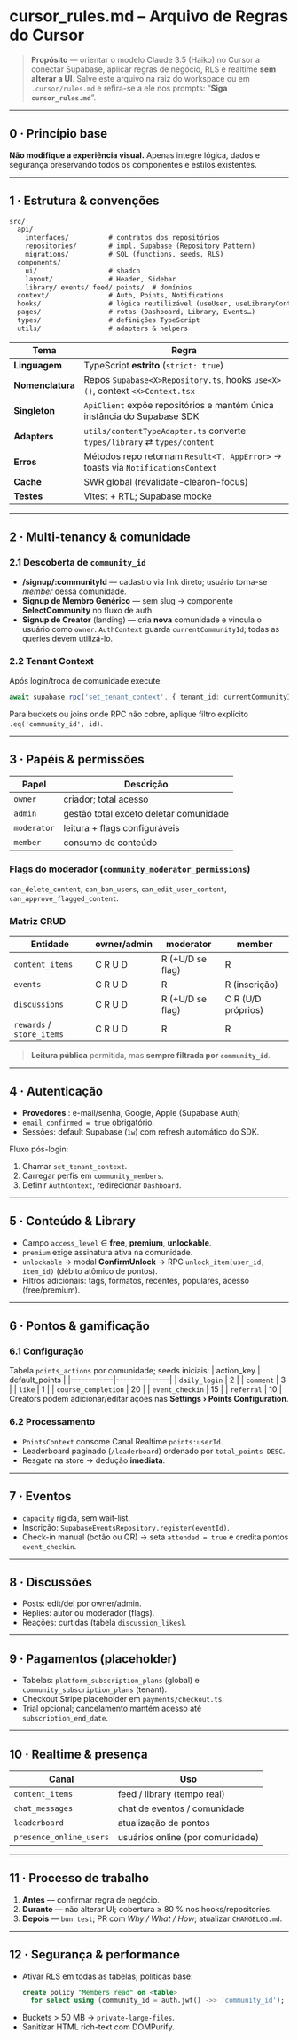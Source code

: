 # cursor_rules.md – Arquivo de Regras do Cursor

> **Propósito** — orientar o modelo Claude 3.5 (Haiko) no Cursor a conectar Supabase, aplicar regras de negócio, RLS e realtime **sem alterar a UI**.
> Salve este arquivo na raiz do workspace ou em `.cursor/rules.md` e refira-se a ele nos prompts: “**Siga `cursor_rules.md`**”.

---
## 0 · Princípio base
**Não modifique a experiência visual.** Apenas integre lógica, dados e segurança preservando todos os componentes e estilos existentes.

---
## 1 · Estrutura & convenções
```txt
src/
  api/
    interfaces/          # contratos dos repositórios
    repositories/        # impl. Supabase (Repository Pattern)
    migrations/          # SQL (functions, seeds, RLS)
  components/
    ui/                  # shadcn
    layout/              # Header, Sidebar
    library/ events/ feed/ points/  # domínios
  context/               # Auth, Points, Notifications
  hooks/                 # lógica reutilizável (useUser, useLibraryContent…)
  pages/                 # rotas (Dashboard, Library, Events…)
  types/                 # definições TypeScript
  utils/                 # adapters & helpers
```
| Tema | Regra |
|------|-------|
| **Linguagem** | TypeScript **estrito** (`strict: true`) |
| **Nomenclatura** | Repos `Supabase<X>Repository.ts`, hooks `use<X>()`, context `<X>Context.tsx` |
| **Singleton** | `ApiClient` expõe repositórios e mantém única instância do Supabase SDK |
| **Adapters** | `utils/contentTypeAdapter.ts` converte `types/library` ⇄ `types/content` |
| **Erros** | Métodos repo retornam `Result<T, AppError>` → toasts via `NotificationsContext` |
| **Cache** | SWR global (revalidate-clearon-focus) |
| **Testes** | Vitest + RTL; Supabase mocke
---
## 2 · Multi-tenancy & comunidade
### 2.1 Descoberta de `community_id`
* **/signup/:communityId** — cadastro via link direto; usuário torna-se *member* dessa comunidade.
* **Signup de Membro Genérico** — sem slug → componente **SelectCommunity** no fluxo de auth.
* **Signup de Creator** (landing) — cria **nova** comunidade e vincula o usuário como `owner`.
`AuthContext` guarda `currentCommunityId`; todas as queries devem utilizá-lo.

### 2.2 Tenant Context
Após login/troca de comunidade execute:
```ts
await supabase.rpc('set_tenant_context', { tenant_id: currentCommunityId });
```
Para buckets ou joins onde RPC não cobre, aplique filtro explícito `.eq('community_id', id)`.

---
## 3 · Papéis & permissões
| Papel | Descrição |
|-------|-----------|
| `owner` | criador; total acesso |
| `admin` | gestão total exceto deletar comunidade |
| `moderator` | leitura + flags configuráveis |
| `member` | consumo de conteúdo |

### Flags do moderador (`community_moderator_permissions`)
`can_delete_content`, `can_ban_users`, `can_edit_user_content`, `can_approve_flagged_content`.

### Matriz CRUD
| Entidade | owner/admin | moderator | member |
|----------|------------|-----------|--------|
| `content_items` | C R U D | R (+U/D se flag) | R |
| `events` | C R U D | R | R (inscrição) |
| `discussions` | C R U D | R (+U/D se flag) | C R (U/D próprios) |
| `rewards` / `store_items` | C R U D | R | R |

> **Leitura pública** permitida, mas **sempre filtrada por `community_id`**.

---
## 4 · Autenticação
* **Provedores** : e-mail/senha, Google, Apple (Supabase Auth)
* `email_confirmed = true` obrigatório.
* Sessões: default Supabase (`1w`) com refresh automático do SDK.

Fluxo pós-login:
1. Chamar `set_tenant_context`.
2. Carregar perfis em `community_members`.
3. Definir `AuthContext`, redirecionar `Dashboard`.

---
## 5 · Conteúdo & Library
* Campo `access_level` ∈ **free**, **premium**, **unlockable**.
* `premium` exige assinatura ativa na comunidade.
* `unlockable` → modal **ConfirmUnlock** → RPC `unlock_item(user_id, item_id)` (débito atômico de pontos).
* Filtros adicionais: tags, formatos, recentes, populares, acesso (free/premium).

---
## 6 · Pontos & gamificação
### 6.1 Configuração
Tabela `points_actions` por comunidade; seeds iniciais:
| action_key | default_points |
|------------|---------------|
| `daily_login` | 2 |
| `comment` | 3 |
| `like` | 1 |
| `course_completion` | 20 |
| `event_checkin` | 15 |
| `referral` | 10 |
Creators podem adicionar/editar ações nas **Settings › Points Configuration**.

### 6.2 Processamento
* `PointsContext` consome Canal Realtime `points:userId`.
* Leaderboard paginado (`/leaderboard`) ordenado por `total_points DESC`.
* Resgate na store → dedução **imediata**.

---
## 7 · Eventos
* `capacity` rígida, sem wait-list.
* Inscrição: `SupabaseEventsRepository.register(eventId)`.
* Check-in manual (botão ou QR) → seta `attended = true` e credita pontos `event_checkin`.

---
## 8 · Discussões
* Posts: edit/del por owner/admin.
* Replies: autor ou moderador (flags).
* Reações: curtidas (tabela `discussion_likes`).

---
## 9 · Pagamentos (placeholder)
* Tabelas: `platform_subscription_plans` (global) e `community_subscription_plans` (tenant).
* Checkout Stripe placeholder em `payments/checkout.ts`.
* Trial opcional; cancelamento mantém acesso até `subscription_end_date`.

---
## 10 · Realtime & presença
| Canal | Uso |
|-------|-----|
| `content_items` | feed / library (tempo real) |
| `chat_messages` | chat de eventos / comunidade |
| `leaderboard` | atualização de pontos |
| `presence_online_users` | usuários online (por comunidade) |

---
## 11 · Processo de trabalho
1. **Antes** — confirmar regra de negócio.
2. **Durante** — não alterar UI; cobertura ≥ 80 % nos hooks/repositories.
3. **Depois** — `bun test`; PR com _Why / What / How_; atualizar `CHANGELOG.md`.

---
## 12 · Segurança & performance
* Ativar RLS em todas as tabelas; políticas base:
  ```sql
  create policy "Members read" on <table>
    for select using (community_id = auth.jwt() ->> 'community_id');
  ```
* Buckets > 50 MB → `private-large-files`.
* Sanitizar HTML rich-text com DOMPurify.


